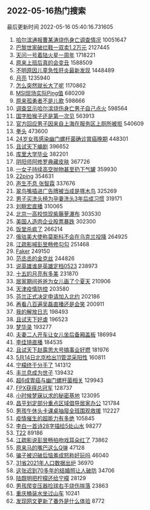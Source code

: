 ## 2022-05-16热门搜索 
最后更新时间 2022-05-16 05:40:16.731605 
1. [哈尔滨通报曹某涛烧伤身亡调查情况](https://s.weibo.com/weibo?q=%23%E5%93%88%E5%B0%94%E6%BB%A8%E9%80%9A%E6%8A%A5%E6%9B%B9%E6%9F%90%E6%B6%9B%E7%83%A7%E4%BC%A4%E8%BA%AB%E4%BA%A1%E8%B0%83%E6%9F%A5%E6%83%85%E5%86%B5%23&Refer=top) 10051647
1. [巴黎世家破烂鞋一双卖1.2万元](https://s.weibo.com/weibo?q=%23%E5%B7%B4%E9%BB%8E%E4%B8%96%E5%AE%B6%E7%A0%B4%E7%83%82%E9%9E%8B%E4%B8%80%E5%8F%8C%E5%8D%961.2%E4%B8%87%E5%85%83%23&Refer=top) 2127445
1. [天问一号着陆火星一周年](https://s.weibo.com/weibo?q=%23%E5%A4%A9%E9%97%AE%E4%B8%80%E5%8F%B7%E7%9D%80%E9%99%86%E7%81%AB%E6%98%9F%E4%B8%80%E5%91%A8%E5%B9%B4%23&Refer=top) 1718221
1. [原来上班后真的会变丑](https://s.weibo.com/weibo?q=%23%E5%8E%9F%E6%9D%A5%E4%B8%8A%E7%8F%AD%E5%90%8E%E7%9C%9F%E7%9A%84%E4%BC%9A%E5%8F%98%E4%B8%91%23&Refer=top) 1588509
1. [不明原因儿童急性肝炎最新发现](https://s.weibo.com/weibo?q=%23%E4%B8%8D%E6%98%8E%E5%8E%9F%E5%9B%A0%E5%84%BF%E7%AB%A5%E6%80%A5%E6%80%A7%E8%82%9D%E7%82%8E%E6%9C%80%E6%96%B0%E5%8F%91%E7%8E%B0%23&Refer=top) 1448489
1. [月亮](https://s.weibo.com/weibo?q=%E6%9C%88%E4%BA%AE&Refer=top) 1235940
1. [怎么突然就长大了呢](https://s.weibo.com/weibo?q=%23%E6%80%8E%E4%B9%88%E7%AA%81%E7%84%B6%E5%B0%B1%E9%95%BF%E5%A4%A7%E4%BA%86%E5%91%A2%23&Refer=top) 1170862
1. [MSI现场实际Ping值](https://s.weibo.com/weibo?q=%23MSI%E7%8E%B0%E5%9C%BA%E5%AE%9E%E9%99%85Ping%E5%80%BC%23&Refer=top) 680209
1. [原来孤勇者不是儿歌](https://s.weibo.com/weibo?q=%23%E5%8E%9F%E6%9D%A5%E5%AD%A4%E5%8B%87%E8%80%85%E4%B8%8D%E6%98%AF%E5%84%BF%E6%AD%8C%23&Refer=top) 598666
1. [调查显示哈尔滨烧伤身亡男子自己点火](https://s.weibo.com/weibo?q=%23%E8%B0%83%E6%9F%A5%E6%98%BE%E7%A4%BA%E5%93%88%E5%B0%94%E6%BB%A8%E7%83%A7%E4%BC%A4%E8%BA%AB%E4%BA%A1%E7%94%B7%E5%AD%90%E8%87%AA%E5%B7%B1%E7%82%B9%E7%81%AB%23&Refer=top) 598564
1. [国字脸猴子还是第一次见](https://s.weibo.com/weibo?q=%23%E5%9B%BD%E5%AD%97%E8%84%B8%E7%8C%B4%E5%AD%90%E8%BF%98%E6%98%AF%E7%AC%AC%E4%B8%80%E6%AC%A1%E8%A7%81%23&Refer=top) 563913
1. [官方回应男子因来自上海在服务区上厕所被拒](https://s.weibo.com/weibo?q=%23%E5%AE%98%E6%96%B9%E5%9B%9E%E5%BA%94%E7%94%B7%E5%AD%90%E5%9B%A0%E6%9D%A5%E8%87%AA%E4%B8%8A%E6%B5%B7%E5%9C%A8%E6%9C%8D%E5%8A%A1%E5%8C%BA%E4%B8%8A%E5%8E%95%E6%89%80%E8%A2%AB%E6%8B%92%23&Refer=top) 540609
1. [拳头](https://s.weibo.com/weibo?q=%E6%8B%B3%E5%A4%B4&Refer=top) 473600
1. [24岁女孩感染幽门螺杆菌确诊胃癌晚期](https://s.weibo.com/weibo?q=%2324%E5%B2%81%E5%A5%B3%E5%AD%A9%E6%84%9F%E6%9F%93%E5%B9%BD%E9%97%A8%E8%9E%BA%E6%9D%86%E8%8F%8C%E7%A1%AE%E8%AF%8A%E8%83%83%E7%99%8C%E6%99%9A%E6%9C%9F%23&Refer=top) 448301
1. [且试天下编剧](https://s.weibo.com/weibo?q=%23%E4%B8%94%E8%AF%95%E5%A4%A9%E4%B8%8B%E7%BC%96%E5%89%A7%23&Refer=top) 396652
1. [库里大学毕业](https://s.weibo.com/weibo?q=%23%E5%BA%93%E9%87%8C%E5%A4%A7%E5%AD%A6%E6%AF%95%E4%B8%9A%23&Refer=top) 382201
1. [阴阳师阿修罗典藏皮肤](https://s.weibo.com/weibo?q=%23%E9%98%B4%E9%98%B3%E5%B8%88%E9%98%BF%E4%BF%AE%E7%BD%97%E5%85%B8%E8%97%8F%E7%9A%AE%E8%82%A4%23&Refer=top) 367726
1. [一女子持续高空抛物甚至扔下气罐](https://s.weibo.com/weibo?q=%23%E4%B8%80%E5%A5%B3%E5%AD%90%E6%8C%81%E7%BB%AD%E9%AB%98%E7%A9%BA%E6%8A%9B%E7%89%A9%E7%94%9A%E8%87%B3%E6%89%94%E4%B8%8B%E6%B0%94%E7%BD%90%23&Refer=top) 359930
1. [22ping](https://s.weibo.com/weibo?q=22ping&Refer=top) 354631
1. [声生不息 张智霖](https://s.weibo.com/weibo?q=%E5%A3%B0%E7%94%9F%E4%B8%8D%E6%81%AF%20%E5%BC%A0%E6%99%BA%E9%9C%96&Refer=top) 337676
1. [翠鸟嘴插进广告牌被当成是啄木鸟](https://s.weibo.com/weibo?q=%23%E7%BF%A0%E9%B8%9F%E5%98%B4%E6%8F%92%E8%BF%9B%E5%B9%BF%E5%91%8A%E7%89%8C%E8%A2%AB%E5%BD%93%E6%88%90%E6%98%AF%E5%95%84%E6%9C%A8%E9%B8%9F%23&Refer=top) 325269
1. [男子买洗头椅为孕妻洗头3年后成习惯](https://s.weibo.com/weibo?q=%23%E7%94%B7%E5%AD%90%E4%B9%B0%E6%B4%97%E5%A4%B4%E6%A4%85%E4%B8%BA%E5%AD%95%E5%A6%BB%E6%B4%97%E5%A4%B43%E5%B9%B4%E5%90%8E%E6%88%90%E4%B9%A0%E6%83%AF%23&Refer=top) 319171
1. [刘畊宏直播](https://s.weibo.com/weibo?q=%23%E5%88%98%E7%95%8A%E5%AE%8F%E7%9B%B4%E6%92%AD%23&Refer=top) 310065
1. [北京一高校惊现紫藤萝瀑布](https://s.weibo.com/weibo?q=%23%E5%8C%97%E4%BA%AC%E4%B8%80%E9%AB%98%E6%A0%A1%E6%83%8A%E7%8E%B0%E7%B4%AB%E8%97%A4%E8%90%9D%E7%80%91%E5%B8%83%23&Refer=top) 303530
1. [美国人造肉企业股票暴跌](https://s.weibo.com/weibo?q=%23%E7%BE%8E%E5%9B%BD%E4%BA%BA%E9%80%A0%E8%82%89%E4%BC%81%E4%B8%9A%E8%82%A1%E7%A5%A8%E6%9A%B4%E8%B7%8C%23&Refer=top) 302300
1. [饭堂杀疯了](https://s.weibo.com/weibo?q=%23%E9%A5%AD%E5%A0%82%E6%9D%80%E7%96%AF%E4%BA%86%23&Refer=top) 266214
1. [俄驻美大使称莫斯科不会在乌克兰投降](https://s.weibo.com/weibo?q=%23%E4%BF%84%E9%A9%BB%E7%BE%8E%E5%A4%A7%E4%BD%BF%E7%A7%B0%E8%8E%AB%E6%96%AF%E7%A7%91%E4%B8%8D%E4%BC%9A%E5%9C%A8%E4%B9%8C%E5%85%8B%E5%85%B0%E6%8A%95%E9%99%8D%23&Refer=top) 264925
1. [江疏影喊彭昱畅修勾勾](https://s.weibo.com/weibo?q=%23%E6%B1%9F%E7%96%8F%E5%BD%B1%E5%96%8A%E5%BD%AD%E6%98%B1%E7%95%85%E4%BF%AE%E5%8B%BE%E5%8B%BE%23&Refer=top) 251468
1. [Faker](https://s.weibo.com/weibo?q=Faker&Refer=top) 249150
1. [范丞丞的金克丝](https://s.weibo.com/weibo?q=%23%E8%8C%83%E4%B8%9E%E4%B8%9E%E7%9A%84%E9%87%91%E5%85%8B%E4%B8%9D%23&Refer=top) 244826
1. [说英雄谁是英雄定档0523](https://s.weibo.com/weibo?q=%23%E8%AF%B4%E8%8B%B1%E9%9B%84%E8%B0%81%E6%98%AF%E8%8B%B1%E9%9B%84%E5%AE%9A%E6%A1%A30523%23&Refer=top) 238973
1. [十五的月亮有多美](https://s.weibo.com/weibo?q=%23%E5%8D%81%E4%BA%94%E7%9A%84%E6%9C%88%E4%BA%AE%E6%9C%89%E5%A4%9A%E7%BE%8E%23&Refer=top) 231870
1. [居家期间爸爸为女儿画了个夏天](https://s.weibo.com/weibo?q=%23%E5%B1%85%E5%AE%B6%E6%9C%9F%E9%97%B4%E7%88%B8%E7%88%B8%E4%B8%BA%E5%A5%B3%E5%84%BF%E7%94%BB%E4%BA%86%E4%B8%AA%E5%A4%8F%E5%A4%A9%23&Refer=top) 210906
1. [天津疫情防控](https://s.weibo.com/weibo?q=%E5%A4%A9%E6%B4%A5%E7%96%AB%E6%83%85%E9%98%B2%E6%8E%A7&Refer=top) 203580
1. [芬兰正式决定申请加入北约](https://s.weibo.com/weibo?q=%23%E8%8A%AC%E5%85%B0%E6%AD%A3%E5%BC%8F%E5%86%B3%E5%AE%9A%E7%94%B3%E8%AF%B7%E5%8A%A0%E5%85%A5%E5%8C%97%E7%BA%A6%23&Refer=top) 202186
1. [再看八百遍吴磊直播还是会笑](https://s.weibo.com/weibo?q=%23%E5%86%8D%E7%9C%8B%E5%85%AB%E7%99%BE%E9%81%8D%E5%90%B4%E7%A3%8A%E7%9B%B4%E6%92%AD%E8%BF%98%E6%98%AF%E4%BC%9A%E7%AC%91%23&Refer=top) 200911
1. [我的解放日志](https://s.weibo.com/weibo?q=%23%E6%88%91%E7%9A%84%E8%A7%A3%E6%94%BE%E6%97%A5%E5%BF%97%23&Refer=top) 198493
1. [且试天下好虐](https://s.weibo.com/weibo?q=%23%E4%B8%94%E8%AF%95%E5%A4%A9%E4%B8%8B%E5%A5%BD%E8%99%90%23&Refer=top) 196523
1. [梦华录](https://s.weibo.com/weibo?q=%E6%A2%A6%E5%8D%8E%E5%BD%95&Refer=top) 193277
1. [夫妻二人开车让女儿坐后备厢盖板](https://s.weibo.com/weibo?q=%23%E5%A4%AB%E5%A6%BB%E4%BA%8C%E4%BA%BA%E5%BC%80%E8%BD%A6%E8%AE%A9%E5%A5%B3%E5%84%BF%E5%9D%90%E5%90%8E%E5%A4%87%E5%8E%A2%E7%9B%96%E6%9D%BF%23&Refer=top) 186994
1. [李佳琦直播](https://s.weibo.com/weibo?q=%23%E6%9D%8E%E4%BD%B3%E7%90%A6%E7%9B%B4%E6%92%AD%23&Refer=top) 184535
1. [且试天下赵露思大号搞事业好燃](https://s.weibo.com/weibo?q=%23%E4%B8%94%E8%AF%95%E5%A4%A9%E4%B8%8B%E8%B5%B5%E9%9C%B2%E6%80%9D%E5%A4%A7%E5%8F%B7%E6%90%9E%E4%BA%8B%E4%B8%9A%E5%A5%BD%E7%87%83%23&Refer=top) 181976
1. [5月14日北京检出11管混采阳性](https://s.weibo.com/weibo?q=%235%E6%9C%8814%E6%97%A5%E5%8C%97%E4%BA%AC%E6%A3%80%E5%87%BA11%E7%AE%A1%E6%B7%B7%E9%87%87%E9%98%B3%E6%80%A7%23&Refer=top) 160811
1. [宁檬终于分手了](https://s.weibo.com/weibo?q=%23%E5%AE%81%E6%AA%AC%E7%BB%88%E4%BA%8E%E5%88%86%E6%89%8B%E4%BA%86%23&Refer=top) 141312
1. [丰兰息成为世子](https://s.weibo.com/weibo?q=%23%E4%B8%B0%E5%85%B0%E6%81%AF%E6%88%90%E4%B8%BA%E4%B8%96%E5%AD%90%23&Refer=top) 139432
1. [超6成胃癌与幽门螺杆菌相关](https://s.weibo.com/weibo?q=%23%E8%B6%856%E6%88%90%E8%83%83%E7%99%8C%E4%B8%8E%E5%B9%BD%E9%97%A8%E8%9E%BA%E6%9D%86%E8%8F%8C%E7%9B%B8%E5%85%B3%23&Refer=top) 129943
1. [FPX获得总冠军](https://s.weibo.com/weibo?q=%23FPX%E8%8E%B7%E5%BE%97%E6%80%BB%E5%86%A0%E5%86%9B%23&Refer=top) 128737
1. [小时候梦寐以求的秘密基地](https://s.weibo.com/weibo?q=%23%E5%B0%8F%E6%97%B6%E5%80%99%E6%A2%A6%E5%AF%90%E4%BB%A5%E6%B1%82%E7%9A%84%E7%A7%98%E5%AF%86%E5%9F%BA%E5%9C%B0%23&Refer=top) 123095
1. [昌平划定部分重点区域倡导居家办公](https://s.weibo.com/weibo?q=%23%E6%98%8C%E5%B9%B3%E5%88%92%E5%AE%9A%E9%83%A8%E5%88%86%E9%87%8D%E7%82%B9%E5%8C%BA%E5%9F%9F%E5%80%A1%E5%AF%BC%E5%B1%85%E5%AE%B6%E5%8A%9E%E5%85%AC%23&Refer=top) 121784
1. [男孩午休头卡课桌抽屉全班围观救援](https://s.weibo.com/weibo?q=%23%E7%94%B7%E5%AD%A9%E5%8D%88%E4%BC%91%E5%A4%B4%E5%8D%A1%E8%AF%BE%E6%A1%8C%E6%8A%BD%E5%B1%89%E5%85%A8%E7%8F%AD%E5%9B%B4%E8%A7%82%E6%95%91%E6%8F%B4%23&Refer=top) 112227
1. [疫情催生的超能力有多绝](https://s.weibo.com/weibo?q=%23%E7%96%AB%E6%83%85%E5%82%AC%E7%94%9F%E7%9A%84%E8%B6%85%E8%83%BD%E5%8A%9B%E6%9C%89%E5%A4%9A%E7%BB%9D%23&Refer=top) 105845
1. [李白一首诗28字描绘5处山水](https://s.weibo.com/weibo?q=%23%E6%9D%8E%E7%99%BD%E4%B8%80%E9%A6%96%E8%AF%9728%E5%AD%97%E6%8F%8F%E7%BB%985%E5%A4%84%E5%B1%B1%E6%B0%B4%23&Refer=top) 98277
1. [T22](https://s.weibo.com/weibo?q=T22&Refer=top) 89186
1. [江疏影说彭昱畅拍吻戏耳朵红了](https://s.weibo.com/weibo?q=%23%E6%B1%9F%E7%96%8F%E5%BD%B1%E8%AF%B4%E5%BD%AD%E6%98%B1%E7%95%85%E6%8B%8D%E5%90%BB%E6%88%8F%E8%80%B3%E6%9C%B5%E7%BA%A2%E4%BA%86%23&Refer=top) 73862
1. [原来马的嘴巴这么Q弹](https://s.weibo.com/weibo?q=%23%E5%8E%9F%E6%9D%A5%E9%A9%AC%E7%9A%84%E5%98%B4%E5%B7%B4%E8%BF%99%E4%B9%88Q%E5%BC%B9%23&Refer=top) 47128
1. [骗子被识破后恼羞成怒称好玩吗](https://s.weibo.com/weibo?q=%23%E9%AA%97%E5%AD%90%E8%A2%AB%E8%AF%86%E7%A0%B4%E5%90%8E%E6%81%BC%E7%BE%9E%E6%88%90%E6%80%92%E7%A7%B0%E5%A5%BD%E7%8E%A9%E5%90%97%23&Refer=top) 46040
1. [31省2021年人口数据出炉](https://s.weibo.com/weibo?q=%2331%E7%9C%812021%E5%B9%B4%E4%BA%BA%E5%8F%A3%E6%95%B0%E6%8D%AE%E5%87%BA%E7%82%89%23&Refer=top) 36970
1. [这张迟到70多年的结婚照让人破防](https://s.weibo.com/weibo?q=%23%E8%BF%99%E5%BC%A0%E8%BF%9F%E5%88%B070%E5%A4%9A%E5%B9%B4%E7%9A%84%E7%BB%93%E5%A9%9A%E7%85%A7%E8%AE%A9%E4%BA%BA%E7%A0%B4%E9%98%B2%23&Refer=top) 34706
1. [陆既明把柠檬还给宁檬](https://s.weibo.com/weibo?q=%23%E9%99%86%E6%97%A2%E6%98%8E%E6%8A%8A%E6%9F%A0%E6%AA%AC%E8%BF%98%E7%BB%99%E5%AE%81%E6%AA%AC%23&Refer=top) 28129
1. [男孩爬变压器捡球右手烧伤摔落](https://s.weibo.com/weibo?q=%23%E7%94%B7%E5%AD%A9%E7%88%AC%E5%8F%98%E5%8E%8B%E5%99%A8%E6%8D%A1%E7%90%83%E5%8F%B3%E6%89%8B%E7%83%A7%E4%BC%A4%E6%91%94%E8%90%BD%23&Refer=top) 23863
1. [重庆桶装水坐过山车](https://s.weibo.com/weibo?q=%23%E9%87%8D%E5%BA%86%E6%A1%B6%E8%A3%85%E6%B0%B4%E5%9D%90%E8%BF%87%E5%B1%B1%E8%BD%A6%23&Refer=top) 10241
1. [发现网文更新了番外是什么体验](https://s.weibo.com/weibo?q=%23%E5%8F%91%E7%8E%B0%E7%BD%91%E6%96%87%E6%9B%B4%E6%96%B0%E4%BA%86%E7%95%AA%E5%A4%96%E6%98%AF%E4%BB%80%E4%B9%88%E4%BD%93%E9%AA%8C%23&Refer=top) 8772
